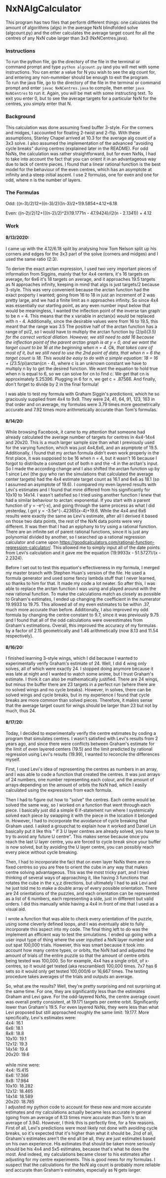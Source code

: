# NxNAlgCalculator
This program has two files that perform different things: one calculates the amount of algorithms (algs) in the average NxN blindfolded solve (algcount.py) and the other calculates the average target count for all the centres of any NxN cube larger than 3x3 (NxNCentres.java). 

### Instructions
To run the python file, go the directory of the file in the terminal or command prompt and type `python algcount.py` iand you will met with some instructions. You can enter a value for N you wish to see the alg count for, and entering any non-nummber should be enough to exit the program. <br>To run the java file, go to the directory of the file in the terminal or command prompt and enter `javac NxNCentres.java` to compile, then enter `java NxNCentres` to run it. Again, you will be met with some instructing text. To exit you enter 0, but to see the average targets for a particular NxN for the centres, you simply enter that N. 

### Background
This calculation was done assuming fixed buffer 3-style. For the corners and midges, I accounted for floating 2-twist and 2-flip. With these assumptions, Stanley Chapel arrived at 10.3 for the average alg count of a 3x3 solve. I also assumed the implementation of the advanced "avoiding cycle breaks" during centres (explained later in the README). For odd NxNs, the calculation was rather straightforward, but for even NxNs, I had to take into account the fact that you can orient it in an advantageous way due to lack of centre pieces. I found that a linear rational function is the best model for the behaviour of the even centres, which has an asymptote at infinity and a steep initial ascent.
I use 2 formulas, one for even and one for odd, where n is the number of layers.  

### The Formulas
Odd: ((n-3)/2)12+((n-3)/2)((n-3)/2+1)9.5854+4.12+6.18

Even: ((n-2)/2)12+(((n-2)/2)^2)(19.1771n - 47.9424)/(2(n - 2.1341)) + 4.12

### Work

#### 8/13/2020:
I came up with the 4.12/6.18 split by analysing how Tom Nelson split up his corners and edges for the 3x3 part of the solve (corners and midges) and I used the same ratio (2:3).

To derive the exact arctan expression, I used two very important pieces of information from Siggins, mainly that for 4x4 centers, it's 16 targets on average, for 6x6 it's 18 targets on average, and it approaches 19.5 targets as N approaches infinity, keeping in mind that algs is just targets/2 because 3-style. This was very convenient because the arctan function had the exact property I wanted; going from 16 to 18 in just an increment of 2 was pretty large, and we had a finite limit as n approaches infinity. So since 4x4 was essentially our starting point, as any even number input below that would be meaningless, I wanted the inflection point of the inverse tan graph to be n = 4. This means that the x variable in arctan(x) would be replaced with n - 4. Additionally, since the desirable values were from 16 to 19.5, this meant that the range was 3.5 The positive half of the arctan function has a range of pi/2, so I would have to multiply the arctan function by (2/pi)*(3.5) for the correct vertical dilation. However, we still need to add 16 because the inflection point of the parent arctan graph is at y = 0, and we want the target count to be 16 at the beginning when n = 4. Ok, that takes care of most of it, but we still need to use the 2nd point of data, that when n = 6 the target count is 18. This would be easy to do with a simple equation: 18 = 16 + (2*3.5/pi)arctan(cn - 4), where c is an unknown constant we have to multiply n by to get the desired function. We want the equation to hold true when n is equal to 6, so we can solve for cn to find c. We get that cn is approximately 5.25396. Plugging in 6 for n, we get c = .87566. And finally, don't forget to divide by 2 in the final formula!

I was able to test my formula with Graham Siggin's predictions, which he so graciously supplied from 4x4 to 9x9. They were 24, 41, 64, 91, 123, 163 in that order and on average, my formulas were 3.79 times more geometrically accurate and 7.92 times more arithmetically accurate than Tom's formulas.

#### 8/14/20:
While browsing Facebook, it came to my attention that someone had already calculated the average number of targets for centres in 4x4-14x4 and 20x20. This is a much larger sample size than what I previously used for the varying function, which was just 4x4,6x6, and an asymptote of 19.5. Additionally, I found that my arctan formula didn't even work properly in the first place, it was supposed to be 16 when n = 4, but it wasn't 16 because I forgot to distribute a constant out of both n and the -4 in the arctan's input. So I made the according change and I also shifted the arctan function up by 1 since Levi (the guy who ran the simulations that calculated the average center targets) had the 4x4 estimate target count as 16.1 and 6x6 as 18.1 (so I assumed an asymptote of 19.6). I compared my even layered results with Levi's estimates and I found that mine differed from his significantly for 10x10 to 14x14. I wasn't satisfied so I tried using another function I knew that had a similar behaviour to arctan: exponential. If you start with a parent function of y = -e^(-x), and going through the same process as what I did yesterday, I got y = -3.5e^(-.42365(x-4)+19.6. While the 4x4 and 6x6 results were exactly the same as Levi's estimate, after all I derived it based on those two data points, the rest of the NxN data points were very different. It was then that I had an epiphany to try using a rational function. There are an infinite set of parent rational functions, since it is just any polynomial divided by another, so I searched up a rational regression calculator and came upon https://goodcalculators.com/rational-function-regression-calculator/. This allowed me to simply input all of the date points from Levi's calculation and it gave me the equation  (19.9933x - 51.5727)/(x - 2.2324).

Before I set out to test this equation's effectiveness in my formula, I merged my master branch with Stephen Huan's version of the file. He used a formula generator and used some fancy lambda stuff that I never learned, so thanks to him for that. It made my code a lot neater. So after this, I was able to replace the arctan function I was using and played around with the new rational function. To make the calculations match as closely as possible to Graham's estimates, I ended up changing the coefficient in the numerator 19.9933 to 19.75. This allowed all of my even estimates to be within .37, much more accurate than before. Additionally, I also improved my odd formula by changing the centre constant to 9.7, since it was previously 9.75 and I found that all of the odd calculations were overestimates from Graham's estimations. Overall, this improved the accuracy of my formulas by a factor of 2.15 geometrically and 1.46 arithmetically (now 8.13 and 11.54 respectively).

#### 8/16/20:
I finished learning 3-style wings, which I did because I wanted to experimentally verify Graham's estimate of 24. Well, I did 4 wing only solves, all of which were exactly 24. I stopped doing anymore because it was late at night and I wanted to watch some anime, but I trust Graham's estimate. I think it can also be mathematically justified. There are 24 wings, but minus the buffer there are 23 targets in a perfect run (where there are no solved wings and no cycle breaks). However, in solves, there can be solved wings and cycle breaks, but in my experience I found that cycle breaks are more common than solved pieces. Therefore, it makes sense that the average target count for wings should be larger than 23 but not by much, thus 24.

#### 8/17/20:
Today, I decided to experimentally verify the centre estimates by coding a program that simulates centres. I wasn't satisfied with Levi's results from 2 years ago, and since there were conflicts between Graham's estimate for the limit of even layered centers (19.5) and the limit predicted by rational regression using Levi's results (19.99), I wanted to reconcile the differences myself.

First, I used Levi's idea of representing the centres as numbers in an array, and I was able to code a function that created the centres. It was just arrays of 24 numbers, one number representing each colour, and the amount of arrays depending on the amount of orbits the NxN had, which I easily calculated using the expressions from each formula.

Then I had to figure out how to "solve" the centres. Each centre would be solved the same way, so I worked on a function that went through each piece. I basically just did a simple 6 if-statement run where I systemically solved each piece by swapping it with the piece in the location it belonged in. However, I had to incorporate the avoidance of cycle breaking that Graham used. I asked a groupchat to explain how it worked and Daniel Lin basically put it like this " if 3 U layer centres are already solved, you have to try to avoid any future U centre". This makes sense because once you reach the last U layer centre, you are forced to cycle break since your buffer is now solved, but by avoiding the U layer centre, you can possibly reach every piece without cycle breaking.

Then, I had to incorporate the fact that on even layer NxNs there are no fixed centres so you are free to orient the cube in any way that makes centre solving advantageous. This was the most tricky part, and I tried thinking of several ways of approaching it, like having 3 functions that rotates the cube in the x,y,z directions, but ultimately I had to ask Levi and he just told me to make a double array of every possible orientation. There are 24 orientations of the puzzles, and each orientation can be represented as a list of 6 numbers, each representing a side, just in different but valid orders. I did this manually while having a 4x4 in front of me that I used as a visual aid.

I wrote a function that was able to check every orientation of the puzzle, using some cleverly defined loops, and I was eventually able to fully incorporate this aspect into my code. The final thing left to do was the implement an efficient way to test the simulations. I ended up going with a user input type of thing where the user inputted a NxN layer number and out spat 100,000 trials. However, this was smart because it took into account how many centre types, or orbits, the NxN had and adjusted the amount of trials of the entire puzzle so that  the amount of centre orbits being tested was 100,000. So for example, 4x4 has a single orbit, of x-centres, so it would get tested (aka rescrambled) 100,000 times. 7x7 has 6 sets so it would only get tested 100,000/6 or 16,667 times. The testing procedure takes averages of the trials and outputs an average.

So, what are the results? Well, they're pretty surprising and not surprising at the same time. For one, they are significantly less than the estimates Graham and Levi gave. For the odd-layered NxNs, the centre average count was overall pretty consistent, at 19.171 targets per centre orbit. Significantly lower than Graham's 19.5. For even layered NxNs, they were less than what Levi proposed but still approached roughly the same limit: 19.177. More specifically, Levi's estimates were:<br>
4x4: 16.1<br>
6x6: 18.1<br>
8x8: 18.8<br>
10x10: 19.1<br>
12x12: 19.3<br>
14x14: 19.4<br>
20x20: 19.6<br>
<br>
while mine were:<br>
4x4: 15.415<br>
6x6: 17.366<br>
8x8: 17.984<br>
10x10: 18.282<br>
12x12: 18.465<br>
14x14: 18.589<br>
20x20: 18.785<br>
I adjusted my python code to account for these new and more accurate estimates and my calculations actually became less accurate in general (going from an average of 8.13 times more accurate than Tom's to an average of 3.94). However, I think this is perfectly fine, for a few reasons. First of all, Levi's predictions were most likely not done with avoiding cycle breaks, so it's expected that it's higher than what it should be. 2nd of all, Graham's estimates aren't the end all be all, they are just estimates based on his own experience. His estimates that should be taken more seriously should be his 4x4 and 5x5 estimates, because that's what he does the most. And indeed, my calculations became closer to his estimates after adjusting for my  centre experiments. This is good news for my formulas. I suspect that the calculations for the NxN alg count is probably more reliable and accurate than Graham's estimates, especially as N gets larger.
